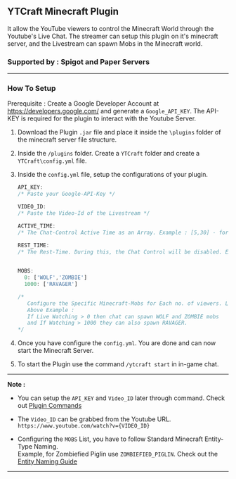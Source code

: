 ## YTCraft Minecraft Plugin
It allow the YouTube viewers to control the Minecraft World through the Youtube's Live Chat.
The streamer can setup this plugin on it's minecraft server, and the Livestream can spawn Mobs in the Minecraft world.

### Supported by : Spigot and Paper Servers
----
### How To Setup

Prerequisite : 
Create a Google Developer Account at https://developers.google.com/ and generate a `Google_API_KEY`.
The API-KEY is required for the plugin to interact with the Youtube Server.


1. Download the Plugin `.jar` file and place it inside the `\plugins` folder of the minecraft server file structure.
   
2. Inside the `/plugins` folder. Create a `YTCraft` folder and create a `YTCraft\config.yml` file.

3. Inside the `config.yml` file, setup the configurations of your plugin.
   ```javascript
   API_KEY:
   /* Paste your Google-API-Key */

   VIDEO_ID:
   /* Paste the Video-Id of the Livestream */
   
   ACTIVE_TIME:
   /* The Chat-Control Active Time as an Array. Example : [5,30] - for 5min 30sec */
   
   REST_TIME:
   /* The Rest-Time. During this, the Chat Control will be disabled. Example: [3,0] - for 3min 0sec */

  
   MOBS:
     0: ['WOLF','ZOMBIE']
     1000: ['RAVAGER']

   /*
      Configure the Specific Minecraft-Mobs for Each no. of viewers. Like this, 
      Above Example :
      If Live Watching > 0 then chat can spawn WOLF and ZOMBIE mobs
      and If Watching > 1000 they can also spawn RAVAGER.
   */
   ```
  4. Once you have configure the `config.yml`. You are done and can now start the Minecraft Server.
  
  5. To start the Plugin use the command `/ytcraft start` in in-game chat.
---
**Note :**
   - You can setup the `API_KEY` and `Video_ID` later through command. Check out [Plugin Commands](/markdowns/PluginCommands.md)
     
   - The `Video_ID` can be grabbed from the Youtube URL. `https://www.youtube.com/watch?v={VIDEO_ID}`
   
   - Configuring the `MOBS` List, you have to follow Standard Minecraft Entity-Type Naming.\
     Example, for Zombiefied Piglin use `ZOMBIEFIED_PIGLIN`. Check out the [Entity Naming Guide](/markdowns/EntityNaming.md)   
---

    
